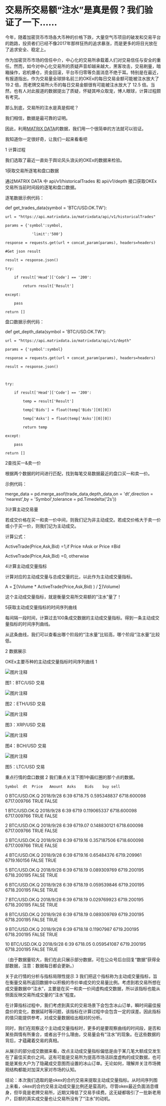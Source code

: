 # 交易所交易额“注水”是真是假？我们验证了一下……

今年，随着加密货币市场各大币种的价格下跌，大量空气币项目的破发和交易平台的跑路，投资者们已经不像2017年那样狂热的追求暴涨，而是更多的将目光放在了追求安全、稳定上。



作为加密货币市场的信任中介，中心化的交易所承载着人们对交易信任与安全的重任。然而，如今对中心化交易所的质疑声音却越来越大，黑客攻击，交易刷量，暗箱操作，宕机爆仓，资金回滚，平台币归零等负面消息不绝于耳。特别是在最近，有报道指出，作为交易量全球排名前三的OKEx的每日交易金额可能被注水放大了 19.2 倍，而老牌交易所火币的每日交易金额很有可能被注水放大了 12.5 倍。当然，也有人对此报道的数据提出了质疑，怀疑其哗众取宠，博人眼球，计算过程颇有考究。


那么到底，交易所的注水是真是假呢？



我们相信，数据是最可靠的证明。



因此，利用[MATRIX DATA](https://matrixdata.io)的数据，我们用一个很简单的方法就可以验证。



我知道你一定很好奇，让我们一起来看看吧






1
计算过程



我们选取了最近一直处于舆论风头浪尖的OKEx的数据来检验。



1获取交易所逐笔和盘口数据



通过MATRIX DATA 中 api/v1/historicalTrades 和 api/v1/depth 接口获取OKEx交易所当前时间段的逐笔和盘口数据。


逐笔数据示例代码：

def get_trades_data(symbol = 'BTC/USD.OK.TW'):

    url = "https://api.matrixdata.io/matrixdata/api/v1/historicalTrades"

    params = {'symbol':symbol,

                'limit':'500'}

    response = requests.get(url + concat_param(params), headers=headers)

    #Get json result

    result = response.json()

    try:

        if result['Head']['Code'] == '200':

            return result['Result']

    except:

        pass

    return []



盘口数据示例代码：

def get_depth_data(symbol = 'BTC/USD.OK.TW'):

    url = "https://api.matrixdata.io/matrixdata/api/v1/depth"

    params = {'symbol':symbol}

    response = requests.get(url + concat_param(params), headers=headers)

    result = response.json()



    try:

        if result['Head']['Code'] == '200':

            temp = result['Result']

            temp['Bids'] = float(temp['Bids'][0][0])

            temp['Asks'] = float(temp['Asks'][0][0])

            return temp

    except:

        pass

    return []





2查找买一&卖一价



根据两个数据的时间进行匹配，找到每笔交易数据最近的盘口买一和卖一价。



示例代码：

merge_data = pd.merge_asof(trade_data,depth_data,on = 'dt',direction = 'nearest',by = 'Symbol',tolerance = pd.Timedelta('2s'))



3计算主动交易量



若成交价格在买一和卖一价中间，则我们记为非主动成交。若成交价格大于卖一价或小于买一价，则我们记为主动成交。



计算公式：



ActiveTrade(Price,Ask,Bid)  =1,if Price ≥Ask or Price ≤Bid

ActiveTrade(Price,Ask,Bid)  =0, otherwise



4计算主动成交量指标



计算对应的主动成交量与总成交量的比，以此作为主动成交量指标。



A = ∑(Volume * ActiveTrade(Price,Ask,Bid) ) /  ∑(Volume)



这个主动成交量指标，就是衡量交易所交易额的“注水”量了！



5获取主动成交量指标的时间序列曲线



每间隔一段时间，计算过去100条成交数据的主动成交量指标。得到一条主动成交量指标的时间序列曲线。



从这条曲线，我们可以查看出哪个阶段的“注水量”比较高，哪个阶段“注水量”比较低。





2
数据展示



OKEx主要币种的主动成交量指标时间序列曲线
1

![图片注释](http://storage-uqer.datayes.com/5618b1a6f9f06c4cac2fb5d4/4c2a741a-d1d5-11e8-b64c-0242ac140002)

图1：BTC/USD 交易 


![图片注释](http://storage-uqer.datayes.com/5618b1a6f9f06c4cac2fb5d4/4c3c7958-d1d5-11e8-b64c-0242ac140002)

图2：ETH/USD 交易 


![图片注释](http://storage-uqer.datayes.com/5618b1a6f9f06c4cac2fb5d4/4c45b5a4-d1d5-11e8-b64c-0242ac140002)

 图3：XRP/USD 交易


![图片注释](http://storage-uqer.datayes.com/5618b1a6f9f06c4cac2fb5d4/4c57062e-d1d5-11e8-b64c-0242ac140002)

图4：BCH/USD 交易


![图片注释](http://storage-uqer.datayes.com/5618b1a6f9f06c4cac2fb5d4/4c69bb5c-d1d5-11e8-b64c-0242ac140002)

图5：LTC/USD 交易





重点行情的盘口数据
2
我们重点关注下图1中画红圈的那个点的数据。



	Symbol	dt	Price	Amount	Asks	Bids	buy	sell

0	BTC/USD.OK.Q	2018/9/28 6:39	6718.75	0.595348837	6718.600098	6717.009766	TRUE	FALSE

1	BTC/USD.OK.Q	2018/9/28 6:39	6719	0.119065337	6718.600098	6717.009766	TRUE	FALSE

2	BTC/USD.OK.Q	2018/9/28 6:39	6719.07	0.148830121	6718.600098	6717.009766	TRUE	FALSE

3	BTC/USD.OK.Q	2018/9/28 6:39	6719.16	0.357187506	6718.600098	6717.009766	TRUE	FALSE

4	BTC/USD.OK.Q	2018/9/28 6:39	6719.16	0.65484376	6719.209961	6719.160156	FALSE	TRUE

5	BTC/USD.OK.Q	2018/9/28 6:39	6718.19	0.089309769	6719.200195	6718.200195	FALSE	TRUE

6	BTC/USD.OK.Q	2018/9/28 6:39	6718.19	0.059539846	6719.200195	6718.200195	FALSE	TRUE

7	BTC/USD.OK.Q	2018/9/28 6:39	6718.19	0.029769923	6719.200195	6718.200195	FALSE	TRUE

8	BTC/USD.OK.Q	2018/9/28 6:39	6718.19	0.089309769	6719.200195	6718.200195	FALSE	TRUE

9	BTC/USD.OK.Q	2018/9/28 6:39	6718.18	0.11907987	6719.200195	6718.200195	FALSE	TRUE

10	BTC/USD.OK.Q	2018/9/28 6:39	6718.05	0.059541087	6719.200195	6718.200195	FALSE	TRUE



（由于数据量较大，我们在此只展示部分数据，可在公众号后台回复“数据”获得全部数据，注意：数据每日都会更新。）



关于此行情的分析与指标局限性提示
3
我们把这个指标称为主动成交量指标，旨在衡量交易所返回数据中以积极的市价单成交的交易量比例。考虑到若交易所想在成交量数据中“注水”，主要是在买一和卖一价间虚构成交数据，所以该指标也能从侧面反映交易所成交量的“注水”程度。



在计算指标过程中，我们考虑到真实的交易场景下会包含冰山订单，瞬时间最佳报盘价的变化，数据延时等问题，该指标在计算过程中会包含一定的误差。因此指标的值只能提供参考，对成交量数据给出相对的分析。



同时，我们在观察这个主动成交量指标时，更多的是要观察曲线的时间段，是否和某些舆情有所重合，或者出于什么理由，交易量会有“注水”的现象。在这些数据的背后，才蕴藏着交易的真相。




从展示的部分成交数据来看，改点主动成交量指标偏低是由于某几笔大额成交发生在了最佳买卖价之间。这有可能是交易所为提高市场活跃度虚构的成交数据，也可能是某些大户为了隐藏成交意图而设置的冰山订单。无论如何，理解并关注市场微观结构都能对加深大家对市场的认知。





结论：本次我们选取的是okex的合约交易来提取主动成交量指标。从时间序列图上来看，okex的合约交易主动成交量比例还是蛮高的。尽管okex最近负面消息缠身，但毕竟是老牌交易所，近期又降低了交易手续费。这无疑都吸引了一批新老用户，巨额的真实成交量也让交易所没有了“注水”的动机。

